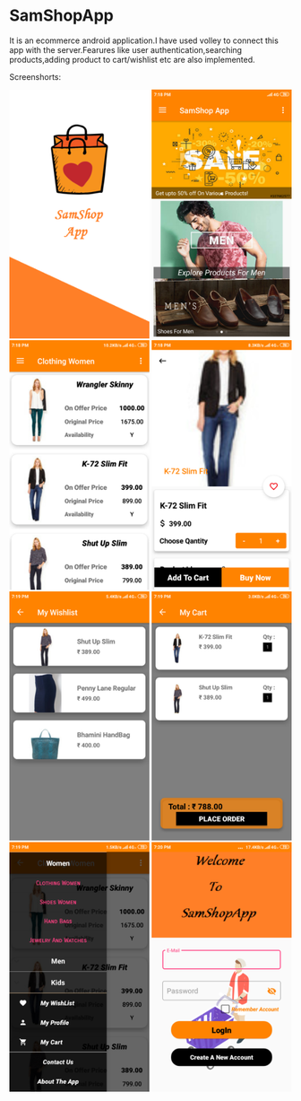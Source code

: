 # SamShopApp
It is an ecommerce android application.I have used volley to connect this app with the server.Fearures like user authentication,searching products,adding product to cart/wishlist etc are also implemented. 

Screenshorts:

<img src="/screensorts/screensort_1.png" width="250">
<img src="/screensorts/screensort_2.png" width="250">
<img src="/screensorts/screensort_3.png" width="250">
<img src="/screensorts/screensort_4.png" width="250">
<img src="/screensorts/screensort_5.png" width="250">
<img src="/screensorts/screensort_6.png" width="250">
<img src="/screensorts/screensort_7.png" width="250">
<img src="/screensorts/screensort_8.png" width="250">
